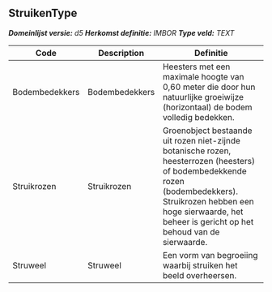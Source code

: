 ﻿## StruikenType

*__Domeinlijst versie:__ d5*
*__Herkomst definitie:__ IMBOR*
*__Type veld:__ TEXT*

|__Code__ |__Description__ |__Definitie__	|
|	---	|	---	|   ---	| 
| Bodembedekkers | Bodembedekkers | Heesters met een maximale hoogte van 0,60 meter die door hun natuurlijke groeiwijze (horizontaal) de bodem volledig bedekken. |
| Struikrozen | Struikrozen | Groenobject bestaande uit rozen niet-zijnde botanische rozen, heesterrozen (heesters) of bodembedekkende rozen (bodembedekkers). Struikrozen hebben een hoge sierwaarde, het beheer is gericht op het behoud van de sierwaarde. |
| Struweel | Struweel | Een vorm van begroeiing waarbij struiken het beeld overheersen. |
